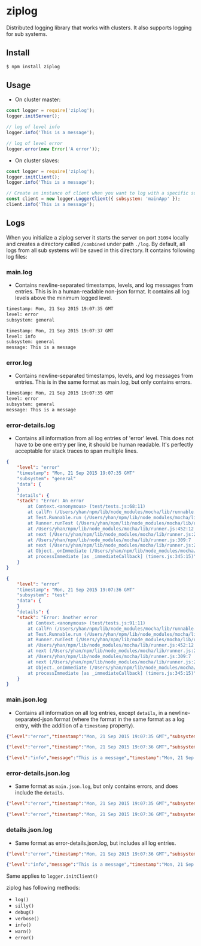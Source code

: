 # ziplog

Distributed logging library that works with clusters. It also supports logging for sub systems.

## Install
```bash
$ npm install ziplog
```

## Usage
- On cluster master:

```javascript
const logger = require('ziplog');
logger.initServer();

// log of level info
logger.info('This is a message');

// log of level error
logger.error(new Error('A error'));
```

- On cluster slaves:

```javascript
const logger = require('ziplog');
logger.initClient();
logger.info('This is a message');

// Create an instance of client when you want to log with a specific subsystem
const client = new logger.LoggerClient({ subsystem: 'mainApp' });
client.info('This is a message');
```

## Logs
When you initialize a ziplog server it starts the server on port `31094` locally and creates a directory called `/combined` under path `./log`.  By default, all logs from all sub systems will be saved in this directory. It contains following log files:

### main.log
- Contains newline-separated timestamps, levels, and log messages from entries. This is in a human-readable non-json format. It contains all log levels above the minimum logged level.

```txt
timestamp: Mon, 21 Sep 2015 19:07:35 GMT
level: error
subsystem: general

timestamp: Mon, 21 Sep 2015 19:07:37 GMT
level: info
subsystem: general
message: This is a message
```

### error.log
- Contains newline-separated timestamps, levels, and log messages from entries. This is in the same format as main.log, but only contains errors.

```txt
timestamp: Mon, 21 Sep 2015 19:07:35 GMT
level: error
subsystem: general
message: This is a message
```

### error-details.log
- Contains all information from all log entries of 'error' level. This does not have to be one entry per line, it should be human readable. It's perfectly acceptable for stack traces to span multiple lines.

```json
{
	"level": "error"
	"timestamp": "Mon, 21 Sep 2015 19:07:35 GMT"
	"subsystem": "general"
	"data": {
	}
	"details": {
	"stack": "Error: An error
		at Context.<anonymous> (test/tests.js:68:11)
		at callFn (/Users/yhan/npm/lib/node_modules/mocha/lib/runnable.js:251:21)
		at Test.Runnable.run (/Users/yhan/npm/lib/node_modules/mocha/lib/runnable.js:244:7)
		at Runner.runTest (/Users/yhan/npm/lib/node_modules/mocha/lib/runner.js:374:10)
		at /Users/yhan/npm/lib/node_modules/mocha/lib/runner.js:452:12
		at next (/Users/yhan/npm/lib/node_modules/mocha/lib/runner.js:299:14)
		at /Users/yhan/npm/lib/node_modules/mocha/lib/runner.js:309:7
		at next (/Users/yhan/npm/lib/node_modules/mocha/lib/runner.js:248:23)
		at Object._onImmediate (/Users/yhan/npm/lib/node_modules/mocha/lib/runner.js:276:5)
		at processImmediate [as _immediateCallback] (timers.js:345:15)"
	}
}

{
	"level": "error"
	"timestamp": "Mon, 21 Sep 2015 19:07:36 GMT"
	"subsystem": "test"
	"data": {
	}
	"details": {
	"stack": "Error: Another error
		at Context.<anonymous> (test/tests.js:91:11)
		at callFn (/Users/yhan/npm/lib/node_modules/mocha/lib/runnable.js:251:21)
		at Test.Runnable.run (/Users/yhan/npm/lib/node_modules/mocha/lib/runnable.js:244:7)
		at Runner.runTest (/Users/yhan/npm/lib/node_modules/mocha/lib/runner.js:374:10)
		at /Users/yhan/npm/lib/node_modules/mocha/lib/runner.js:452:12
		at next (/Users/yhan/npm/lib/node_modules/mocha/lib/runner.js:299:14)
		at /Users/yhan/npm/lib/node_modules/mocha/lib/runner.js:309:7
		at next (/Users/yhan/npm/lib/node_modules/mocha/lib/runner.js:248:23)
		at Object._onImmediate (/Users/yhan/npm/lib/node_modules/mocha/lib/runner.js:276:5)
		at processImmediate [as _immediateCallback] (timers.js:345:15)"
	}
}
```

### main.json.log
- Contains all information on all log entries, except `details`, in a newline-separated-json format (where the format in the same format as a log entry, with the addition of a `timestamp` property).

```json
{"level":"error","timestamp":"Mon, 21 Sep 2015 19:07:35 GMT","subsystem":"general","data":{}}

{"level":"error","timestamp":"Mon, 21 Sep 2015 19:07:36 GMT","subsystem":"test","data":{}}

{"level":"info","message":"This is a message","timestamp":"Mon, 21 Sep 2015 19:07:37 GMT","subsystem":"general","data":{"ID":"some ID"}}
```

### error-details.json.log
- Same format as `main.json.log`, but only contains errors, and does include the `details`.

```json
{"level":"error","timestamp":"Mon, 21 Sep 2015 19:07:35 GMT","subsystem":"general","data":{},"details":{"stack":"Error: An error\n    at Context.<anonymous> (test/tests.js:68:11)\n    at callFn (/Users/yhan/npm/lib/node_modules/mocha/lib/runnable.js:251:21)\n    at Test.Runnable.run (/Users/yhan/npm/lib/node_modules/mocha/lib/runnable.js:244:7)\n    at Runner.runTest (/Users/yhan/npm/lib/node_modules/mocha/lib/runner.js:374:10)\n    at /Users/yhan/npm/lib/node_modules/mocha/lib/runner.js:452:12\n    at next (/Users/yhan/npm/lib/node_modules/mocha/lib/runner.js:299:14)\n    at /Users/yhan/npm/lib/node_modules/mocha/lib/runner.js:309:7\n    at next (/Users/yhan/npm/lib/node_modules/mocha/lib/runner.js:248:23)\n    at Object._onImmediate (/Users/yhan/npm/lib/node_modules/mocha/lib/runner.js:276:5)\n    at processImmediate [as _immediateCallback] (timers.js:345:15)"}}

{"level":"error","timestamp":"Mon, 21 Sep 2015 19:07:36 GMT","subsystem":"test","data":{},"details":{"stack":"Error: Another error\n    at Context.<anonymous> (test/tests.js:91:11)\n    at callFn (/Users/yhan/npm/lib/node_modules/mocha/lib/runnable.js:251:21)\n    at Test.Runnable.run (/Users/yhan/npm/lib/node_modules/mocha/lib/runnable.js:244:7)\n    at Runner.runTest (/Users/yhan/npm/lib/node_modules/mocha/lib/runner.js:374:10)\n    at /Users/yhan/npm/lib/node_modules/mocha/lib/runner.js:452:12\n    at next (/Users/yhan/npm/lib/node_modules/mocha/lib/runner.js:299:14)\n    at /Users/yhan/npm/lib/node_modules/mocha/lib/runner.js:309:7\n    at next (/Users/yhan/npm/lib/node_modules/mocha/lib/runner.js:248:23)\n    at Object._onImmediate (/Users/yhan/npm/lib/node_modules/mocha/lib/runner.js:276:5)\n    at processImmediate [as _immediateCallback] (timers.js:345:15)"}}
```

### details.json.log
-  Same format as error-details.json.log, but includes all log entries.

```json
{"level":"error","timestamp":"Mon, 21 Sep 2015 19:07:36 GMT","subsystem":"test","data":{},"details":{"stack":"Error: Another error\n    at Context.<anonymous> (test/tests.js:91:11)\n    at callFn (/Users/yhan/npm/lib/node_modules/mocha/lib/runnable.js:251:21)\n    at Test.Runnable.run (/Users/yhan/npm/lib/node_modules/mocha/lib/runnable.js:244:7)\n    at Runner.runTest (/Users/yhan/npm/lib/node_modules/mocha/lib/runner.js:374:10)\n    at /Users/yhan/npm/lib/node_modules/mocha/lib/runner.js:452:12\n    at next (/Users/yhan/npm/lib/node_modules/mocha/lib/runner.js:299:14)\n    at /Users/yhan/npm/lib/node_modules/mocha/lib/runner.js:309:7\n    at next (/Users/yhan/npm/lib/node_modules/mocha/lib/runner.js:248:23)\n    at Object._onImmediate (/Users/yhan/npm/lib/node_modules/mocha/lib/runner.js:276:5)\n    at processImmediate [as _immediateCallback] (timers.js:345:15)"}}

{"level":"info","message":"This is a message","timestamp":"Mon, 21 Sep 2015 19:07:37 GMT","subsystem":"general","data":{"ID":"some ID"},"details":{"text":"some details"}}

```

Same applies to `logger.initClient()`

ziplog has following methods:
* `log()`
* `silly()`
* `debug()`
* `verbose()`
* `info()`
* `warn()`
* `error()`
